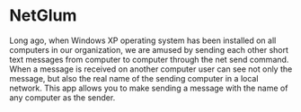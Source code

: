 # NetGlum

Long ago, when Windows XP operating system has been installed on all computers in our organization, we are amused by sending each other short text messages from computer to computer through the net send command.
When a message is received on another computer user can see not only the message, but also the real name of the sending computer in a local network.
This app allows you to make sending a message with the name of any computer as the sender.
